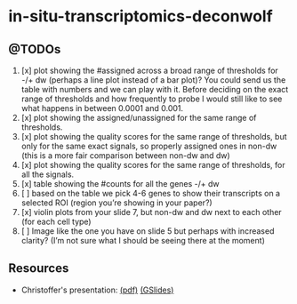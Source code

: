 # in-situ-transcriptomics-deconwolf

## @TODOs

1. [x] plot showing the #assigned across a broad range of thresholds for -/+ dw (perhaps a line plot instead of a bar plot)? You could send us the table with numbers and we can play with it. Before deciding on the exact range of thresholds and how frequently to probe I would still like to see what happens in between 0.0001 and 0.001.
2. [x] plot showing the assigned/unassigned for the same range of thresholds.
3. [x] plot showing the quality scores for the same range of thresholds, but only for the same exact signals, so properly assigned ones in non-dw (this is a more fair comparison between non-dw and dw)
4. [x] plot showing the quality scores for the same range of thresholds, for all the signals.
5. [x] table showing the #counts for all the genes -/+ dw
6. [ ] based on the table we pick 4-6 genes to show their transcripts on a selected ROI (region you’re showing in your paper?)
7. [x] violin plots from your slide 7, but non-dw and dw next to each other (for each cell type)
8. [ ] Image like the one you have on slide 5 but perhaps with increased clarity? (I’m not sure what I should be seeing there at the moment)

## Resources

- Christoffer's presentation: [(pdf)](data/deconvolution-update.pdf) [(GSlides)](https://docs.google.com/presentation/d/1onOuz-1Y3gOiLW6qJ7m22dAQbs2yyCw7aAuYtP03nnw/edit#slide=id.p)
